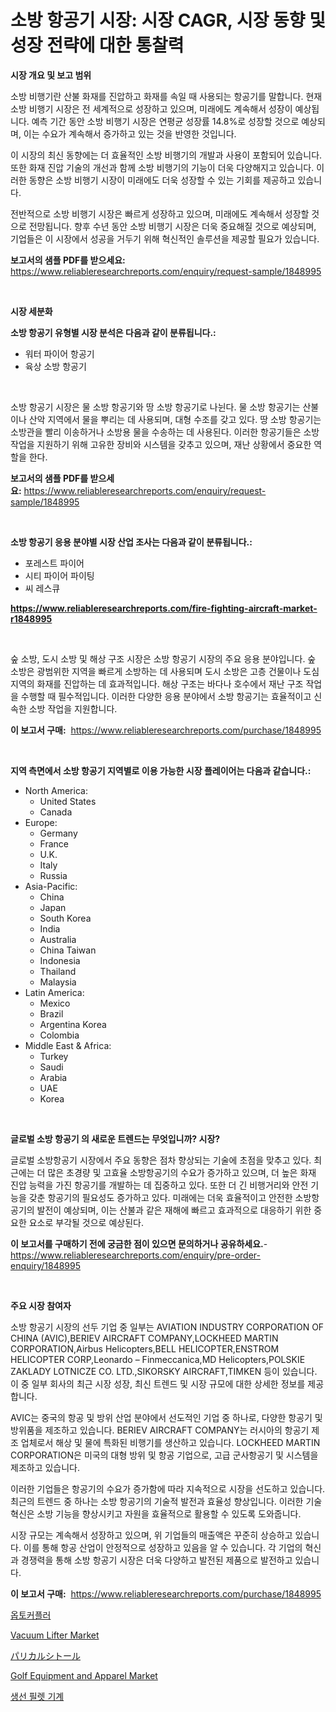 <p><h1>소방 항공기 시장: 시장 CAGR, 시장 동향 및 성장 전략에 대한 통찰력</h1></p><p><strong>시장 개요 및 보고 범위</strong></p>
<p><p>소방 비행기란 산불 화재를 진압하고 화재를 속일 때 사용되는 항공기를 말합니다. 현재 소방 비행기 시장은 전 세계적으로 성장하고 있으며, 미래에도 계속해서 성장이 예상됩니다. 예측 기간 동안 소방 비행기 시장은 연평균 성장률 14.8%로 성장할 것으로 예상되며, 이는 수요가 계속해서 증가하고 있는 것을 반영한 것입니다.</p><p>이 시장의 최신 동향에는 더 효율적인 소방 비행기의 개발과 사용이 포함되어 있습니다. 또한 화재 진압 기술의 개선과 함께 소방 비행기의 기능이 더욱 다양해지고 있습니다. 이러한 동향은 소방 비행기 시장이 미래에도 더욱 성장할 수 있는 기회를 제공하고 있습니다.</p><p>전반적으로 소방 비행기 시장은 빠르게 성장하고 있으며, 미래에도 계속해서 성장할 것으로 전망됩니다. 향후 수년 동안 소방 비행기 시장은 더욱 중요해질 것으로 예상되며, 기업들은 이 시장에서 성공을 거두기 위해 혁신적인 솔루션을 제공할 필요가 있습니다.</p></p>
<p><strong>보고서의 샘플 PDF를 받으세요:</strong> <a href="https://www.reliableresearchreports.com/enquiry/request-sample/1848995">https://www.reliableresearchreports.com/enquiry/request-sample/1848995</a></p>
<p>&nbsp;</p>
<p><strong>시장 세분화</strong></p>
<p><strong>소방 항공기 유형별 시장 분석은 다음과 같이 분류됩니다.:</strong></p>
<p><ul><li>워터 파이어 항공기</li><li>육상 소방 항공기</li></ul></p>
<p>&nbsp;</p>
<p><p>소방 항공기 시장은 물 소방 항공기와 땅 소방 항공기로 나뉜다. 물 소방 항공기는 산불이나 산악 지역에서 물을 뿌리는 데 사용되며, 대형 수조를 갖고 있다. 땅 소방 항공기는 소방관을 빨리 이송하거나 소방용 물을 수송하는 데 사용된다. 이러한 항공기들은 소방 작업을 지원하기 위해 고유한 장비와 시스템을 갖추고 있으며, 재난 상황에서 중요한 역할을 한다.</p></p>
<p><strong>보고서의 샘플 PDF를 받으세요:</strong>&nbsp;<a href="https://www.reliableresearchreports.com/enquiry/request-sample/1848995">https://www.reliableresearchreports.com/enquiry/request-sample/1848995</a></p>
<p>&nbsp;</p>
<p><strong> 소방 항공기 응용 분야별 시장 산업 조사는 다음과 같이 분류됩니다.:</strong></p>
<p><ul><li>포레스트 파이어</li><li>시티 파이어 파이팅</li><li>씨 레스큐</li></ul></p>
<p><strong><a href="https://www.reliableresearchreports.com/fire-fighting-aircraft-market-r1848995">https://www.reliableresearchreports.com/fire-fighting-aircraft-market-r1848995</a></strong></p>
<p>&nbsp;</p>
<p><p>숲 소방, 도시 소방 및 해상 구조 시장은 소방 항공기 시장의 주요 응용 분야입니다. 숲 소방은 광범위한 지역을 빠르게 소방하는 데 사용되며 도시 소방은 고층 건물이나 도심 지역의 화재를 진압하는 데 효과적입니다. 해상 구조는 바다나 호수에서 재난 구조 작업을 수행할 때 필수적입니다. 이러한 다양한 응용 분야에서 소방 항공기는 효율적이고 신속한 소방 작업을 지원합니다.</p></p>
<p><strong>이 보고서 구매:</strong>&nbsp; <a href="https://www.reliableresearchreports.com/purchase/1848995">https://www.reliableresearchreports.com/purchase/1848995</a></p>
<p>&nbsp;</p>
<p><strong>지역 측면에서 소방 항공기 지역별로 이용 가능한 시장 플레이어는 다음과 같습니다.:</strong></p>
<p><ul>
    <li>
        North America:
        <ul>
            <li>United States</li>
            <li>Canada</li>
        </ul>
    </li>
    <li>
        Europe:
        <ul>
            <li>Germany</li>
            <li>France</li>
            <li>U.K.</li>
            <li>Italy</li>
            <li>Russia</li>
        </ul>
    </li>
    <li>
        Asia-Pacific:
        <ul>
            <li>China</li>
            <li>Japan</li>
            <li>South Korea</li>
            <li>India</li>
            <li>Australia</li>
            <li>China Taiwan</li>
            <li>Indonesia</li>
            <li>Thailand</li>
            <li>Malaysia</li>
        </ul>
    </li>
    <li>
        Latin America:
        <ul>
            <li>Mexico</li>
            <li>Brazil</li>
            <li>Argentina Korea</li>
            <li>Colombia</li>
        </ul>
    </li>
    <li>
        Middle East & Africa:
        <ul>
            <li>Turkey</li>
            <li>Saudi</li>
            <li>Arabia</li>
            <li>UAE</li>
            <li>Korea</li>
        </ul>
    </li>
    </ul></p>
<p>&nbsp;</p>
<p><strong>글로벌 소방 항공기 의 새로운 트렌드는 무엇입니까? 시장?</strong></p>
<p><p>글로벌 소방항공기 시장에서 주요 동향은 점차 향상되는 기술에 초점을 맞추고 있다. 최근에는 더 많은 초경량 및 고효율 소방항공기의 수요가 증가하고 있으며, 더 높은 화재 진압 능력을 가진 항공기를 개발하는 데 집중하고 있다. 또한 더 긴 비행거리와 안전 기능을 갖춘 항공기의 필요성도 증가하고 있다. 미래에는 더욱 효율적이고 안전한 소방항공기의 발전이 예상되며, 이는 산불과 같은 재해에 빠르고 효과적으로 대응하기 위한 중요한 요소로 부각될 것으로 예상된다.</p></p>
<p><strong>이 보고서를 구매하기 전에 궁금한 점이 있으면 문의하거나 공유하세요.</strong>- <a href="https://www.reliableresearchreports.com/enquiry/pre-order-enquiry/1848995">https://www.reliableresearchreports.com/enquiry/pre-order-enquiry/1848995</a></p>
<p>&nbsp;</p>
<p><strong>주요 시장 참여자</strong></p>
<p><p>소방 항공기 시장의 선두 기업 중 일부는 AVIATION INDUSTRY CORPORATION OF CHINA (AVIC),BERIEV AIRCRAFT COMPANY,LOCKHEED MARTIN CORPORATION,Airbus Helicopters,BELL HELICOPTER,ENSTROM HELICOPTER CORP,Leonardo – Finmeccanica,MD Helicopters,POLSKIE ZAKLADY LOTNICZE CO. LTD.,SIKORSKY AIRCRAFT,TIMKEN 등이 있습니다. 이 중 일부 회사의 최근 시장 성장, 최신 트렌드 및 시장 규모에 대한 상세한 정보를 제공합니다. </p><p>AVIC는 중국의 항공 및 방위 산업 분야에서 선도적인 기업 중 하나로, 다양한 항공기 및 방위품을 제조하고 있습니다. BERIEV AIRCRAFT COMPANY는 러시아의 항공기 제조 업체로서 해상 및 물에 특화된 비행기를 생산하고 있습니다. LOCKHEED MARTIN CORPORATION은 미국의 대형 방위 및 항공 기업으로, 고급 군사항공기 및 시스템을 제조하고 있습니다.</p><p>이러한 기업들은 항공기의 수요가 증가함에 따라 지속적으로 시장을 선도하고 있습니다. 최근의 트렌드 중 하나는 소방 항공기의 기술적 발전과 효율성 향상입니다. 이러한 기술 혁신은 소방 기능을 향상시키고 자원을 효율적으로 활용할 수 있도록 도와줍니다.</p><p>시장 규모는 계속해서 성장하고 있으며, 위 기업들의 매출액은 꾸준히 상승하고 있습니다. 이를 통해 항공 산업이 안정적으로 성장하고 있음을 알 수 있습니다. 각 기업의 혁신과 경쟁력을 통해 소방 항공기 시장은 더욱 다양하고 발전된 제품으로 발전하고 있습니다.</p></p>
<p><strong>이 보고서 구매:</strong>&nbsp;&nbsp;<a href="https://www.reliableresearchreports.com/purchase/1848995">https://www.reliableresearchreports.com/purchase/1848995</a></p>
<p><p><a href="https://medium.com/@heatherelasquez5675/%EC%98%B5%ED%86%A0%EC%BB%A4%ED%94%8C%EB%9F%AC-%EC%8B%9C%EC%9E%A5-%EA%B2%BD%EC%9F%81-%EB%B6%84%EC%84%9D-%EC%8B%9C%EC%9E%A5-%EB%8F%99%ED%96%A5-%EB%B0%8F-2031%EB%85%84%EA%B9%8C%EC%A7%80%EC%9D%98-%EC%98%88%EC%B8%A1-c714ff8948d4">옵토커플러</a></p><p><a href="https://www.linkedin.com/pulse/vacuum-lifter-market-trends-analysis-forecasted-period-2024-2031-jnnhc?trackingId=AATxo7nBNGx5QI5noVTpQg%3D%3D">Vacuum Lifter Market</a></p><p><a href="https://medium.com/@queenlitle19361/%E3%83%91%E3%83%AA%E3%82%AB%E3%83%AB%E3%82%B7%E3%83%88%E3%83%BC%E3%83%AB%E5%B8%82%E5%A0%B4%E3%83%AC%E3%83%9D%E3%83%BC%E3%83%88%E3%81%AF-%E3%81%93%E3%81%AE%E5%B8%82%E5%A0%B4%E3%81%AE%E6%9C%80%E6%96%B0%E3%81%AE%E3%83%88%E3%83%AC%E3%83%B3%E3%83%89%E3%82%84%E6%88%90%E9%95%B7%E6%A9%9F%E4%BC%9A%E3%82%92%E6%98%8E%E3%82%89%E3%81%8B%E3%81%AB%E3%81%97%E3%81%A6%E3%81%84%E3%81%BE%E3%81%99-ea524dabf26c">パリカルシトール</a></p><p><a href="https://issuu.com/reportprime-2/docs/golf-equipment-and-apparel-market-size-2030.pptx">Golf Equipment and Apparel Market</a></p><p><a href="https://github.com/JackieFauhey9089475/Market-Research-Report-List-1/blob/main/484867467016.md">생선 필렛 기계</a></p></p>